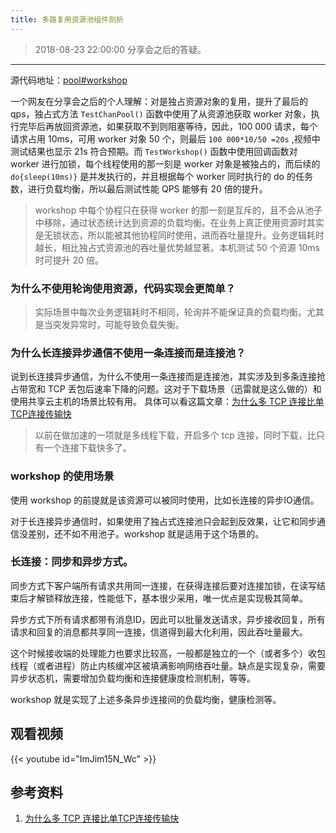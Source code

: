 ```yaml
---
title: 多路复用资源池组件剖析
---
```


>2018-08-23 22:00:00 分享会之后的答疑。

----

源代码地址：[pool#workshop](https://github.com/henrylee2cn/goutil/blob/master/pool/workshop.go)

一个网友在分享会之后的个人理解：对是独占资源对象的复用，提升了最后的 qps，独占式方法 `TestChanPool()` 函数中使用了从资源池获取 worker 对象，执行完毕后再放回资源池，如果获取不到则阻塞等待，因此，100 000 请求，每个请求占用 10ms，可用 worker 对象 50 个，则最后 `100 000*10/50 =20s` ,视频中测试结果也显示 21s 符合预期。而 `TestWorkshop()` 函数中使用回调函数对 worker 进行加锁，每个线程使用的那一刻是 worker 对象是被独占的，而后续的 `do{sleep(10ms)}` 是并发执行的，并且根据每个 worker 同时执行的 do 的任务数，进行负载均衡，所以最后测试性能 QPS 能够有 20 倍的提升。

>workshop 中每个协程只在获得 worker 的那一刻是互斥的，且不会从池子中移除，通过状态统计达到资源的负载均衡。在业务上真正使用资源时其实是无锁状态，所以能被其他协程同时使用，进而吞吐量提升。业务逻辑耗时越长，相比独占式资源池的吞吐量优势越显著。本机测试 50 个资源 10ms 时可提升 20 倍。

### 为什么不使用轮询使用资源，代码实现会更简单？

>实际场景中每次业务逻辑耗时不相同，轮询并不能保证真的负载均衡。尤其是当突发异常时，可能导致负载失衡。

### 为什么长连接异步通信不使用一条连接而是连接池？

说到长连接异步通信，为什么不使用一条连接而是连接池，其实涉及到多条连接抢占带宽和 TCP 丢包后速率下降的问题。这对于下载场景（迅雷就是这么做的）和使用共享云主机的场景比较有用。
具体可以看这篇文章：[为什么多 TCP 连接比单TCP连接传输快](https://segmentfault.com/a/1190000008803687)

>以前在做加速的一项就是多线程下载，开启多个 tcp  连接，同时下载，比只有一个连接下载快多了。

### workshop 的使用场景

使用 workshop 的前提就是该资源可以被同时使用，比如长连接的异步IO通信。

对于长连接异步通信时，如果使用了独占式连接池只会起到反效果，让它和同步通信没差别，还不如不用池子。workshop 就是适用于这个场景的。

### 长连接：同步和异步方式。

同步方式下客户端所有请求共用同一连接，在获得连接后要对连接加锁，在读写结束后才解锁释放连接，性能低下，基本很少采用，唯一优点是实现极其简单。

异步方式下所有请求都带有消息ID，因此可以批量发送请求，异步接收回复，所有请求和回复的消息都共享同一连接，信道得到最大化利用，因此吞吐量最大。

这个时候接收端的处理能力也要求比较高，一般都是独立的一个（或者多个）收包线程（或者进程）防止内核缓冲区被填满影响网络吞吐量。缺点是实现复杂，需要异步状态机，需要增加负载均衡和连接健康度检测机制，等等。

workshop 就是实现了上述多条异步连接间的负载均衡，健康检测等。

## 观看视频

{{< youtube id="ImJim15N_Wc" >}}

## 参考资料

1. [为什么多 TCP 连接比单TCP连接传输快](https://segmentfault.com/a/1190000008803687)
